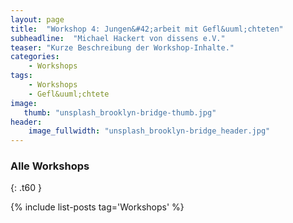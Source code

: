 ```yaml
---
layout: page
title:  "Workshop 4: Jungen&#42;arbeit mit Gefl&uuml;chteten"
subheadline:  "Michael Hackert von dissens e.V."
teaser: "Kurze Beschreibung der Workshop-Inhalte."
categories:
    - Workshops
tags:
    - Workshops
    - Gefl&uuml;chtete
image:
   thumb: "unsplash_brooklyn-bridge-thumb.jpg"
header:
    image_fullwidth: "unsplash_brooklyn-bridge_header.jpg"
---
```

<!--more-->


### Alle Workshops 
{: .t60 }

{% include list-posts tag='Workshops' %}
